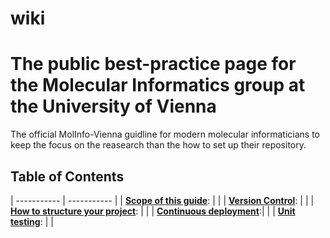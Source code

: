 # wiki
# The public best-practice page for the Molecular Informatics group at the University of Vienna

The official MolInfo-Vienna guidline for modern molecular informaticians to keep the focus on the reasearch than the how to set up their repository.

## Table of Contents
| ----------- | ----------- |
| [__Scope of this guide__](): |  |
| [__Version Control__](): |      |
| [__How to structure your project__](): |       |
| [__Continuous deployment__](https://github.com/molinfo-vienna/private_wiki/blob/main/CONTINUOUS_DEPLOYMENT.md):|        |
| [__Unit testing__](https://github.com/molinfo-vienna/wiki/UNIT_TESTING.md):   |        |